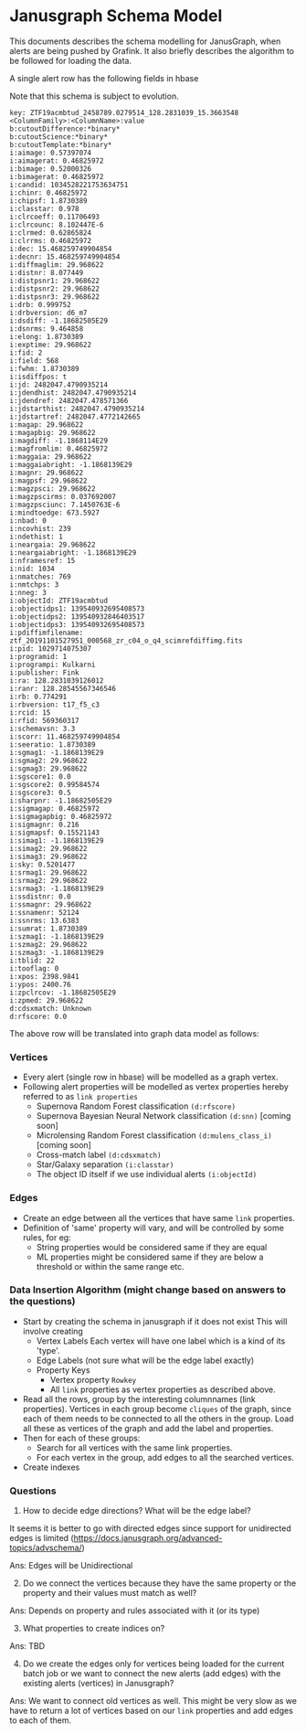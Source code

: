 # Janusgraph Schema Model

This documents describes the schema modelling for JanusGraph, when alerts are being pushed by Grafink. It also briefly describes the algorithm to be followed for loading the data.

A single alert row has the following fields in hbase

Note that this schema is subject to evolution.
```
key: ZTF19acmbtud_2458789.0279514_128.2831039_15.3663548
<ColumnFamily>:<ColumnName>:value
b:cutoutDifference:*binary*
b:cutoutScience:*binary*
b:cutoutTemplate:*binary*
i:aimage: 0.57397074
i:aimagerat: 0.46825972
i:bimage: 0.52000326
i:bimagerat: 0.46825972
i:candid: 1034528221753634751
i:chinr: 0.46825972
i:chipsf: 1.8730389
i:classtar: 0.978
i:clrcoeff: 0.11706493
i:clrcounc: 8.102447E-6
i:clrmed: 0.62865824
i:clrrms: 0.46825972
i:dec: 15.468259749904854
i:decnr: 15.468259749904854
i:diffmaglim: 29.968622
i:distnr: 8.077449
i:distpsnr1: 29.968622
i:distpsnr2: 29.968622
i:distpsnr3: 29.968622
i:drb: 0.999752
i:drbversion: d6_m7
i:dsdiff: -1.18682505E29
i:dsnrms: 9.464858
i:elong: 1.8730389
i:exptime: 29.968622
i:fid: 2
i:field: 568
i:fwhm: 1.8730389
i:isdiffpos: t
i:jd: 2482047.4790935214
i:jdendhist: 2482047.4790935214
i:jdendref: 2482047.478571366
i:jdstarthist: 2482047.4790935214
i:jdstartref: 2482047.4772142665
i:magap: 29.968622
i:magapbig: 29.968622
i:magdiff: -1.1868114E29
i:magfromlim: 0.46825972
i:maggaia: 29.968622
i:maggaiabright: -1.1868139E29
i:magnr: 29.968622
i:magpsf: 29.968622
i:magzpsci: 29.968622
i:magzpscirms: 0.037692007
i:magzpsciunc: 7.1450763E-6
i:mindtoedge: 673.5927
i:nbad: 0
i:ncovhist: 239
i:ndethist: 1
i:neargaia: 29.968622
i:neargaiabright: -1.1868139E29
i:nframesref: 15
i:nid: 1034
i:nmatches: 769
i:nmtchps: 3
i:nneg: 3
i:objectId: ZTF19acmbtud
i:objectidps1: 139540932695408573
i:objectidps2: 139540932846403517
i:objectidps3: 139540932695408573
i:pdiffimfilename: ztf_20191101527951_000568_zr_c04_o_q4_scimrefdiffimg.fits
i:pid: 1029714075307
i:programid: 1
i:programpi: Kulkarni
i:publisher: Fink
i:ra: 128.2831039126012
i:ranr: 128.28545567346546
i:rb: 0.774291
i:rbversion: t17_f5_c3
i:rcid: 15
i:rfid: 569360317
i:schemavsn: 3.3
i:scorr: 11.468259749904854
i:seeratio: 1.8730389
i:sgmag1: -1.1868139E29
i:sgmag2: 29.968622
i:sgmag3: 29.968622
i:sgscore1: 0.0
i:sgscore2: 0.99584574
i:sgscore3: 0.5
i:sharpnr: -1.18682505E29
i:sigmagap: 0.46825972
i:sigmagapbig: 0.46825972
i:sigmagnr: 0.216
i:sigmapsf: 0.15521143
i:simag1: -1.1868139E29
i:simag2: 29.968622
i:simag3: 29.968622
i:sky: 0.5201477
i:srmag1: 29.968622
i:srmag2: 29.968622
i:srmag3: -1.1868139E29
i:ssdistnr: 0.0
i:ssmagnr: 29.968622
i:ssnamenr: 52124
i:ssnrms: 13.6383
i:sumrat: 1.8730389
i:szmag1: -1.1868139E29
i:szmag2: 29.968622
i:szmag3: -1.1868139E29
i:tblid: 22
i:tooflag: 0
i:xpos: 2398.9841
i:ypos: 2400.76
i:zpclrcov: -1.18682505E29
i:zpmed: 29.968622
d:cdsxmatch: Unknown
d:rfscore: 0.0
```

The above row will be translated into graph data model as follows:

### Vertices
- Every alert (single row in hbase) will be modelled as a graph vertex.
- Following alert properties will be modelled as vertex properties hereby referred to as ```link properties```
    - Supernova Random Forest classification ```(d:rfscore)```
    - Supernova Bayesian Neural Network classification ```(d:snn)``` [coming soon]
    - Microlensing Random Forest classification ```(d:mulens_class_i)``` [coming soon]
    - Cross-match label ```(d:cdsxmatch)```
    - Star/Galaxy separation ```(i:classtar)```
    - The object ID itself if we use individual alerts ```(i:objectId)```

### Edges
- Create an edge between all the vertices that have same ```link``` properties.
- Definition of 'same' property will vary, and will be controlled by some rules, for eg:
   - String properties would be considered same if they are equal
   - ML properties might be considered same if they are below a threshold or within the same range etc.

### Data Insertion Algorithm (might change based on answers to the questions)

- Start by creating the schema in janusgraph if it does not exist
   This will involve creating 
   - Vertex Labels
     Each vertex will have one label which is a kind of its 'type'.
   - Edge Labels (not sure what will be the edge label exactly)
   - Property Keys
        - Vertex property ```Rowkey```
        - All ```link``` properties as vertex properties as described above.
- Read all the rows, group by the interesting columnnames (link properties). Vertices in each group become ```cliques``` of the graph, since each of them needs to be connected to all the others in the group. Load all these as vertices of the graph and add the label and properties.
- Then for each of these groups:
   - Search for all vertices with the same link properties.
   - For each vertex in the group, add edges to all the searched vertices.
- Create indexes

### Questions
1. How to decide edge directions? What will be the edge label?

It seems it is better to go with directed edges since support for unidirected edges is limited (https://docs.janusgraph.org/advanced-topics/advschema/)

Ans: Edges will be Unidirectional

2. Do we connect the vertices because they have the same property or the property and their values must match as well?

Ans: Depends on property and rules associated with it (or its type)

3. What properties to create indices on?

Ans: TBD

4. Do we create the edges only for vertices being loaded for the current batch job or we want to connect the new alerts (add edges) with the existing alerts (vertices) in Janusgraph?

Ans: We want to connect old vertices as well. 
This might be very slow as we have to return a lot of vertices based on our ```link``` properties and add edges to each of them.